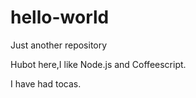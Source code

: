 # hello-world
Just another repository

Hubot here,I like Node.js and Coffeescript.

I have had tocas.
